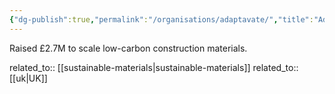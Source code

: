 ```yaml
---
{"dg-publish":true,"permalink":"/organisations/adaptavate/","title":"Adaptavate"}
---
```



Raised £2.7M to scale low-carbon construction materials.

related_to:: [[sustainable-materials\|sustainable-materials]]
related_to:: [[uk\|UK]]
